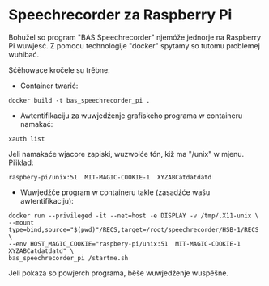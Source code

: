 # Speechrecorder za Raspberry Pi

Bohužel so program "BAS Speechrecorder" njemóže jednorje na Raspberry Pi wuwjesć.
Z pomocu technologije "docker" spytamy so tutomu problemej wuhibać.

Sćěhowace kročele su trěbne:

* Container twarić:

```console
docker build -t bas_speechrecorder_pi .
```

* Awtentifikaciju za wuwjedźenje grafiskeho programa w containeru namakać:

```console
xauth list
```

Jeli namakaće wjacore zapiski, wuzwolće tón, kiž ma "/unix" w mjenu. Přikład:

```console
raspbery-pi/unix:51  MIT-MAGIC-COOKIE-1  XYZABCatdatdatd
```

* Wuwjedźće program w containeru takle (zasadźće wašu awtentifikaciju):

```console
docker run --privileged -it --net=host -e DISPLAY -v /tmp/.X11-unix \
--mount type=bind,source="$(pwd)"/RECS,target=/root/speechrecorder/HSB-1/RECS \ 
--env HOST_MAGIC_COOKIE="raspbery-pi/unix:51  MIT-MAGIC-COOKIE-1  XYZABCatdatdatd" \ 
bas_speechrecorder_pi /startme.sh
```

Jeli pokaza so powjerch programa, běše wuwjedźenje wuspěšne.
